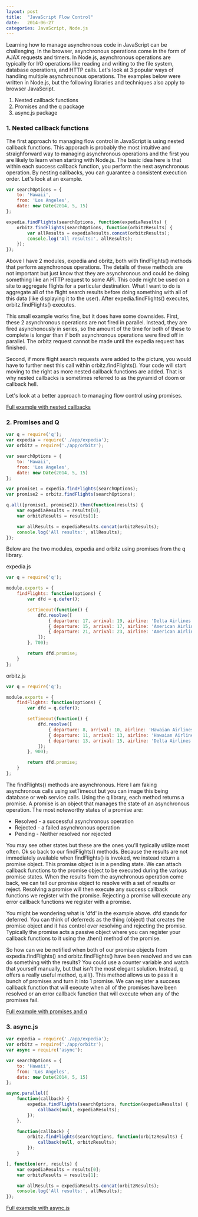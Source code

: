 ```yaml
---
layout: post
title:  "JavaScript Flow Control"
date:   2014-06-27
categories: JavaScript, Node.js
---
```


Learning how to manage asynchronous code in JavaScript can be challenging. In the browser, asynchronous operations come in the form of AJAX requests and timers. In Node.js, asynchronous operations are typically for I/O operations like reading and writing to the file system, database operations, and HTTP calls. Let's look at 3 popular ways of handling multiple asynchrounous operations. The examples below were written in Node.js, but the following libraries and techniques also apply to browser JavaScript.

1. Nested callback functions
2. Promises and the q package
3. async.js package

### 1. Nested callback functions

The first approach to managing flow control in JavaScript is using nested callback functions. This apporach is probably the most intuitive and straighforward way to managing asynchronous operations and the first you are likely to learn when starting with Node.js. The basic idea here is that within each success callback function, you perform the next asynchronous operation. By nesting callbacks, you can guarantee a consistent execution order. Let's look at an example. 

```js
var searchOptions = {
	to: 'Hawaii',
	from: 'Los Angeles',
	date: new Date(2014, 5, 15)
};

expedia.findFlights(searchOptions, function(expediaResults) {
	orbitz.findFlights(searchOptions, function(orbitzResults) {
		var allResults = expediaResults.concat(orbitzResults);
		console.log('All results:', allResults);
	});
});
```

Above I have 2 modules, expedia and obritz, both with findFlights() methods that perform asynchronous operations. The details of these methods are not important but just know that they are asynchronous and could be doing something like an HTTP request to some API. This code might be used on a site to aggregate flights for a particular destination. What I want to do is aggregate all of the flight search results before doing something with all of this data (like displaying it to the user). After expedia.findFlights() executes, orbitz.findFlights() executes.

This small example works fine, but it does have some downsides. First, these 2 asynchronous operations are not fired in parallel. Instead, they are fired asynchonously in series, so the amount of the time for both of these to complete is longer than if both asynchronous operations were fired off in parallel. The orbitz request cannot be made until the expedia request has finished. 

Second, if more flight search requests were added to the picture, you would have to further nest this call within orbitz.findFlights(). Your code will start moving to the right as more nested callback functions are added. That is why nested callbacks is sometimes referred to as the pyramid of doom or callback hell.

Let's look at a better approach to managing flow control using promises.

[Full example with nested callbacks](https://github.com/ITP-Webdev/flow-control-exercises/tree/solution-callbacks)

### 2. Promises and Q

```js
var q = require('q');
var expedia = require('./app/expedia');
var orbitz = require('./app/orbitz');

var searchOptions = {
	to: 'Hawaii',
	from: 'Los Angeles',
	date: new Date(2014, 5, 15)
};

var promise1 = expedia.findFlights(searchOptions);
var promise2 = orbitz.findFlights(searchOptions);

q.all([promise1, promise2]).then(function(results) {
	var expediaResults = results[0];
	var orbitzResults = results[1];

	var allResults = expediaResults.concat(orbitzResults);
	console.log('All results:', allResults);
});
```

Below are the two modules, expedia and orbitz using promises from the q library.

expedia.js

```js
var q = require('q');

module.exports = {
	findFlights: function(options) {
		var dfd = q.defer();

		setTimeout(function() {
			dfd.resolve([
				{ departure: 17, arrival: 19, airline: 'Delta Airlines', price: 500 },
				{ departure: 15, arrival: 17, airline: 'American Airlines', price: 490 },
				{ departure: 21, arrival: 23, airline: 'American Airlines', price: 505 }
			]);
		}, 700);

		return dfd.promise;
	}
};
```

orbitz.js

```js
var q = require('q');

module.exports = {
	findFlights: function(options) {
		var dfd = q.defer();

		setTimeout(function() {
			dfd.resolve([
				{ departure: 8, arrival: 10, airline: 'Hawaian Airlines', price: 520 },
				{ departure: 11, arrival: 13, airline: 'Hawaian Airlines', price: 480 },
				{ departure: 13, arrival: 15, airline: 'Delta Airlines', price: 500 }
			]);
		}, 900);

		return dfd.promise;
	}
};
```

The findFlights() methods are asynchronous. Here I am faking asynchronous calls using setTimeout but you can image this being database or web service calls. Using the q library, each method returns a promise. A promise is an object that manages the state of an asynchronous operation. The most noteworthy states of a promise are:

* Resolved - a successful asynchronous operation
* Rejected - a failed asynchronous operation
* Pending - Neither resolved nor rejected

You may see other states but these are the ones you'll typically utilize most often. Ok so back to our findFlights() methods. Because the results are not immediately available when findFlights() is invoked, we instead return a promise object. This promise object is in a pending state. We can attach callback functions to the promise object to be executed during the various promise states. When the results from the asynchronous operation come back, we can tell our promise object to resolve with a set of results or reject. Resolving a promise will then execute any success callback functions we register with the promise. Rejecting a promise will execute any error callback functions we register with a promise.

You might be wondering what is 'dfd' in the example above. dfd stands for deferred. You can think of deferreds as the thing (object) that creates the promise object and it has control over resolving and rejecting the promise. Typically the promise acts a passive object where you can register your callback functions to it using the .then() method of the promise.

So how can we be notified when both of our promise objects from expedia.findFlights() and orbitz.findFlights() have been resolved and we can do something with the results? You could use a counter variable and watch that yourself manually, but that isn't the most elegant solution. Instead, q offers a really useful method, q.all(). This method allows us to pass it a bunch of promises and turn it into 1 promise. We can register a success callback function that will execute when all of the promises have been resolved or an error callback function that will execute when any of the promises fail.

[Full example with promises and q](https://github.com/ITP-Webdev/flow-control-exercises/tree/solution-promises)

### 3. async.js

```js
var expedia = require('./app/expedia');
var orbitz = require('./app/orbitz');
var async = require('async');

var searchOptions = {
	to: 'Hawaii',
	from: 'Los Angeles',
	date: new Date(2014, 5, 15)
};

async.parallel([
	function(callback) {
		expedia.findFlights(searchOptions, function(expediaResults) {
			callback(null, expediaResults);
		});
	},

	function(callback) {
		orbitz.findFlights(searchOptions, function(orbitzResults) {
			callback(null, orbitzResults);
		});
	}

], function(err, results) {
	var expediaResults = results[0];
	var orbitzResults = results[1];

	var allResults = expediaResults.concat(orbitzResults);
	console.log('All results:', allResults);
});
```

[Full example with async.js](https://github.com/ITP-Webdev/flow-control-exercises/tree/solution-async)

